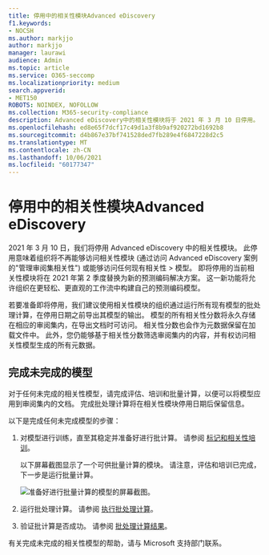 ```yaml
---
title: 停用中的相关性模块Advanced eDiscovery
f1.keywords:
- NOCSH
ms.author: markjjo
author: markjjo
manager: laurawi
audience: Admin
ms.topic: article
ms.service: O365-seccomp
ms.localizationpriority: medium
search.appverid:
- MET150
ROBOTS: NOINDEX, NOFOLLOW
ms.collection: M365-security-compliance
description: Advanced eDiscovery中的相关性模块将于 2021 年 3 月 10 日停用。 本文介绍在停用相关性之前要执行哪些工作。 具体而言，通过运行批计算完成任何未完成的模型，以便可以保留模型中的元数据。
ms.openlocfilehash: ed8e65f7dcf17c49d1a3f8b9af920272bd1692b8
ms.sourcegitcommit: d4b867e37bf741528ded7fb289e4f6847228d2c5
ms.translationtype: MT
ms.contentlocale: zh-CN
ms.lasthandoff: 10/06/2021
ms.locfileid: "60177347"
---
```

# <a name="retirement-of-the-relevance-module-in-advanced-ediscovery"></a>停用中的相关性模块Advanced eDiscovery

2021 年 3 月 10 日，我们将停用 Advanced eDiscovery 中的相关性模块。 此停用意味着组织将不再能够访问相关性模块 (通过访问 Advanced eDiscovery 案例的"管理审阅集相关性") 或能够访问任何现有相关性  >  模型。 即将停用的当前相关性模块将在 2021 年第 2 季度替换为新的预测编码解决方案。 这一新功能将允许组织在更轻松、更直观的工作流中构建自己的预测编码模型。

若要准备即将停用，我们建议使用相关性模块的组织通过运行所有现有模型的批处理计算，在停用日期之前导出其模型的输出。 模型的所有相关性分数将永久存储在相应的审阅集内，在导出文档时可访问。 相关性分数也会作为元数据保留在加载文件中。 此外，您仍能够基于相关性分数筛选审阅集内的内容，并有权访问相关性模型生成的所有元数据。

## <a name="complete-unfinished-models"></a>完成未完成的模型

对于任何未完成的相关性模型，请完成评估、培训和批量计算，以便可以将模型应用到审阅集内的文档。 完成批处理计算将在相关性模块停用日期后保留信息。

以下是完成任何未完成模型的步骤：

1. 对模型进行训练，直至其稳定并准备好进行批计算。 请参阅 [标记和相关性培训](tagging-and-relevance-training-in-advanced-ediscovery.md)。

   以下屏幕截图显示了一个可供批量计算的模块。 请注意，评估和培训已完成，下一步是运行批量计算。

   ![准备好进行批量计算的模型的屏幕截图。](../media/ReadyForBatchCalculation.png)

2. 运行批处理计算。 请参阅 [执行批处理计算](track-relevance-analysis-in-advanced-ediscovery.md#performing-batch-calculation)。

3. 验证批计算是否成功。 请参阅 [批处理计算结果](track-relevance-analysis-in-advanced-ediscovery.md#batch-calculation-results)。

有关完成未完成的相关性模型的帮助，请与 Microsoft 支持部门联系。
